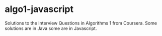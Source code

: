algo1-javascript
================

Solutions to the Interview Questions in Algorithms 1 from Coursera.  Some solutions are in Java some are in Javascript.
